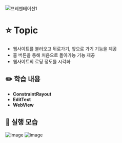 ![프레젠테이션1](https://user-images.githubusercontent.com/89020936/158768267-59adf91c-3c6e-4a1f-99e5-f0368d426236.png)

# ⭐ Topic

- 웹사이트를 불러오고 뒤로가기, 앞으로 가기 기능을 제공
- 홈 버튼을 통해 처음으로 돌아가능 기능 제공
- 웹사이트의 로딩 정도를 시각화

## ✏️ 학습 내용

- **ConstraintRayout**
- **EditText**
- **WebView**

## 📲 실행 모습
![image](https://user-images.githubusercontent.com/89020936/158768306-2348ea7a-d5ed-44d3-9bdf-23f1a0c90be7.png)
![image](https://user-images.githubusercontent.com/89020936/158768318-d490d9dc-2888-4cde-a480-eae6275ee7fe.png)
